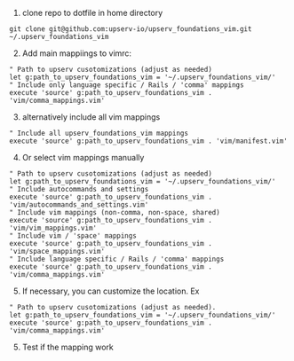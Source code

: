 1. clone repo to dotfile in home directory
```
git clone git@github.com:upserv-io/upserv_foundations_vim.git ~/.upserv_foundations_vim
```
2. Add main mappiings to vimrc:
```
" Path to upserv cusotomizations (adjust as needed)
let g:path_to_upserv_foundations_vim = '~/.upserv_foundations_vim/'
" Include only language specific / Rails / 'comma' mappings
execute 'source' g:path_to_upserv_foundations_vim . 'vim/comma_mappings.vim'

```
3. alternatively include all vim mappings 
```
" Include all upserv_foundations_vim mappings 
execute 'source' g:path_to_upserv_foundations_vim . 'vim/manifest.vim'
```
4. Or select vim mappings manually
```
" Path to upserv cusotomizations (adjust as needed)
let g:path_to_upserv_foundations_vim = '~/.upserv_foundations_vim/'
" Include autocommands and settings
execute 'source' g:path_to_upserv_foundations_vim . 'vim/autocommands_and_settings.vim'
" Include vim mappings (non-comma, non-space, shared)
execute 'source' g:path_to_upserv_foundations_vim . 'vim/vim_mappings.vim'
" Include vim / 'space' mappings
execute 'source' g:path_to_upserv_foundations_vim . 'vim/space_mappings.vim'
" Include language specific / Rails / 'comma' mappings
execute 'source' g:path_to_upserv_foundations_vim . 'vim/comma_mappings.vim'
```
5. If necessary, you can customize the location. Ex
```
" Path to upserv cusotomizations (adjust as needed).
let g:path_to_upserv_foundations_vim = '~/.upserv_foundations_vim/'
execute 'source' g:path_to_upserv_foundations_vim . 'vim/comma_mappings.vim'

```
5. Test if the mapping work
